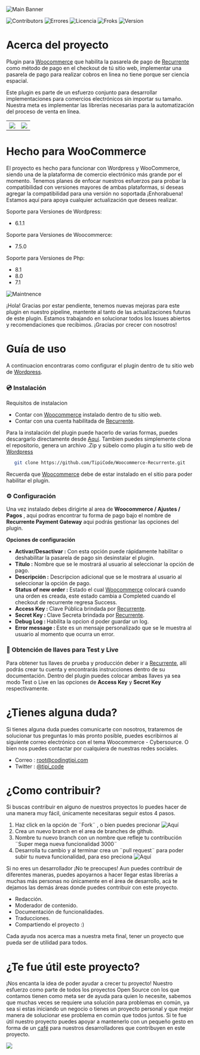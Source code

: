 ![Main Banner](https://tipi-pod.sfo3.cdn.digitaloceanspaces.com/github%2Frecurrente-gateway-banner.jpg)

![Contributors](https://img.shields.io/github/contributors/TipiCode/WooCommerce-Cybersource?color=%2349C8F1&label=Contribuidores&style=for-the-badge)
![Errores](https://img.shields.io/github/issues/TipiCode/WooCommerce-Cybersource?color=%23F99D25&style=for-the-badge)
![Licencia](https://img.shields.io/github/license/TipiCode/WooCommerce-Cybersource?color=%23A4CD39&label=Licencia&style=for-the-badge)
![Froks](https://img.shields.io/github/forks/TipiCode/WooCommerce-Cybersource?color=%2349C8F1&style=for-the-badge)
![Version](https://img.shields.io/github/v/release/TipiCode/WooCommerce-Cybersource?color=%23F99D25&label=Ultima%20versi%C3%B3n&style=for-the-badge)

# Acerca del proyecto

Plugin para [Woocommerce](https://woocommerce.com/) que habilita la pasarela de pago de [Recurrente](https://recurrente.com/) como método de pago en el checkout de tú sitio web, implementar una pasarela de pago para realizar cobros en linea no tiene porque ser ciencia espacial.

Este plugin es parte de un esfuerzo conjunto para desarrollar implementaciones para comercios electrónicos sin importar su tamaño. Nuestra meta es implementar las librerías necesarias para la automatización del proceso de venta en línea.

<table>
<tr>
<th align="center">
<a href="https://github.com/TipiCode/Woocommerce-Recurrente/issues">
<img src="https://tipi-pod.sfo3.cdn.digitaloceanspaces.com/github%2Fissue-report.jpg">
</a>
</th>
<th align="center">
<a href="https://github.com/TipiCode/Woocommerce-Recurrente/pulls">
<img src="https://tipi-pod.sfo3.cdn.digitaloceanspaces.com/github%2Ffeature-request.jpg">
</a>
</th>
</tr>
</table>

# Hecho para WooCommerce
El proyecto es hecho para funcionar con Wordpress y WooCommerce, siendo una de la plataforma de comercio electrónico más grande por el momento. Tenemos planes de enfocar nuestros esfuerzos para probar la compatibilidad con versiones mayores de ambas plataformas, si deseas agregar la compatibilidad para una versión no soportada ¡Enhorabuena! Estamos aquí para apoya cualquier actualización que desees realizar.

Soporte para Versiones de Wordpress:
- 6.1.1

Soporte para Versiones de Woocommerce:
- 7.5.0

Soporte para Versiones de Php:
- 8.1
- 8.0
- 7.1

![Maintnence](https://tipi-pod.sfo3.cdn.digitaloceanspaces.com/github%2Fplugin-maintnence.jpg)

¡Hola! Gracias por estar pendiente, tenemos nuevas mejoras para este plugin en nuestro pipeline, mantente al tanto de las actualizaciones futuras de este plugin. Estamos trabajando en solucionar todos los Issues abiertos y recomendaciones que recibimos. ¡Gracias por crecer con nosotros!

# Guía de uso
A continuacion encontraras como configurar el plugin dentro de tu sitio web de [Wordpress](https://wordpress.com/).

### 💿 Instalación
Requisitos de instalacion
- Contar con [Woocommerce](https://woocommerce.com/) instalado dentro de tu sitio web.
- Contar con una cuenta habilitada de [Recurrente](https://recurrente.com/).

Para la instalación del plugin puede hacerlo de varias formas, puedes descargarlo directamente desde [Aquí](https://github.com/TipiCode/Woocommerce-Recurrente/archive/refs/heads/main.zip).
Tambien puedes simplemente clona el repositorio, genera un archivo .Zip y súbelo como plugin a tu sitio web de [Wordpress](https://wordpress.com/)
```sh
   git clone https://github.com/TipiCode/Woocommerce-Recurrente.git
```
Recuerda que [Woocommerce](https://woocommerce.com/) debe de estar instalado en el sitio para poder habilitar el plugin.

### ⚙️ Configuración
Una vez instalado debes dirigirte al area de <strong>Woocommerce / Ajustes / Pagos</strong> , aqui podras encontrar tu forma de pago bajo el nombre de <strong>Recurrente Payment Gateway</strong> aqui podrás gestionar las opciones del plugin. 

<strong>Opciones de configuración</strong>
- <strong>Activar/Desactivar :</strong> Con esta opción puede rápidamente habilitar o deshabilitar la pasarela de pago sin desinstalar el plugin.
- <strong>Título :</strong> Nombre que se le mostrará al usuario al seleccionar la opción de pago.
- <strong>Descripción :</strong> Descripcion adicional que se le mostrara al usuario al seleccionar la opción de pago.
- <strong>Status of new order :</strong> Estado el cual [Woocommerce](https://woocommerce.com/) colocará cuando una orden es creada, este estado cambia a Completed cuando el checkout de recurrente regresa Success.
- <strong>Access Key : </strong> Clave Pública brindada por [Recurrente](https://recurrente.com/).
- <strong>Secret Key : </strong> Clave Secreta brindada por [Recurrente](https://recurrente.com/).
- <strong>Debug Log : </strong> Habilita la opcion d poder guardar un log.
- <strong>Error message : </strong> Este es un mensaje personalizado que se le muestra al usuario al momento que ocurra un error.

### 🔑 Obtención de llaves para Test y Live
Para obtener tus llaves de prueba y producción deber ir a [Recurrente](https://recurrente.com/), allí podrás crear tu cuenta y encontrarás instrucciones dentro de su documentación. Dentro del plugin puedes colocar ambas llaves ya sea modo Test o Live en las opciones de <strong>Access Key</strong> y <strong>Secret Key</strong> respectivamente.

# ¿Tienes alguna duda? 
Si tienes alguna duda puedes comunicarte con nosotros, trataremos de solucionar tus preguntas lo más pronto posible, puedes escribirnos al siguiente correo electrónico con el tema Woocommerce - Cybersource. O bien nos puedes contactar por cualquiera de nuestras redes sociales.

- Correo : <a href="mailto:root@codingtipi.com?subject=WooCommerce%20-%20Cybersource" target="_blank">root@codingtipi.com</a>
- Twitter : [@tipi_code](https://twitter.com/tipi_code)

# ¿Como contribuir?
Si buscas contribuir en alguno de nuestros proyectos lo puedes hacer de una manera muy fácil, únicamente necesitaras seguir estos 4 pasos.

1. Haz click en la opción de ¨Fork¨ , o bien puedes precionar ![Aquí](https://github.com/TipiCode/Woocommerce-Recurrente/fork)
2. Crea un nuevo branch en el area de branches de github.
3. Nombre tu nuevo branch con un nombre que refleje tu contribución ¨Super mega nueva funcionalidad 3000¨
4. Desarrolla tu cambio y al terminar crea un ¨pull request¨ para poder subir tu nueva funcionalidad, para eso preciona ![Aquí](https://github.com/TipiCode/Woocommerce-Recurrente/pulls)

Si no eres un desarrollador ¡No te preocupes! Aun puedes contribuir de diferentes maneras, puedes apoyarnos a hacer llegar estas librerías a muchas más personas no únicamente en el área de desarrollo, acá te dejamos las demás áreas donde puedes contribuir con este proyecto.

- Redacción.
- Moderador de contenido.
- Documentación de funcionalidades.
- Traducciones.
- Compartiendo el proyecto :)

Cada ayuda nos acerca mas a nuestra meta final, tener un proyecto que pueda ser de utilidad para todos.

# ¿Te fue útil este proyecto?
¡Nos encanta la idea de poder ayudar a crecer tu proyecto! Nuestro esfuerzo como parte de todos los proyectos Open Source con los que contamos tienen como meta ser de ayuda para quien lo necesite, sabemos que muchas veces se requiere una solución para problemas en común, ya sea si estas iniciando un negocio o tienes un proyecto personal y que mejor manera de solucionar ese problema en común que todos juntos.  Si te fue útil nuestro proyecto puedes apoyar a mantenerlo con un pequeño gesto en forma de un [café](https://app.recurrente.com/c/ch_qhynsca9rooyqfdy) para nuestros desarrolladores que contribuyen en este proyecto.

<a href="https://app.recurrente.com/c/ch_qhynsca9rooyqfdy">
<img src="https://tipi-pod.sfo3.cdn.digitaloceanspaces.com/github%2FBuy%20me%20a%20coffee.jpg">
</a>
